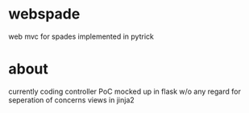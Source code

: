 webspade
========

web mvc for spades implemented in pytrick


about
========

currently coding controller
PoC mocked up in flask w/o any regard for seperation of concerns
views in jinja2
